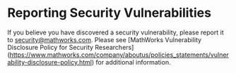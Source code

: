# Reporting Security Vulnerabilities 

If you believe you have discovered a security vulnerability, please report 
it to [security@mathworks.com](mailto:security@mathworks.com). Please see 
[MathWorks Vulnerability Disclosure Policy for Security Researchers]
(https://www.mathworks.com/company/aboutus/policies_statements/vulnerability-disclosure-policy.html) 
for additional information.  